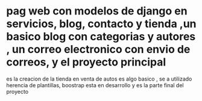 # pag web con modelos de django en servicios, blog, contacto y tienda ,un basico blog con categorias y autores , un correo electronico con envio de correos, y el proyecto principal
es la creacion de la tienda en venta de autos 
es algo basico , se a utilizado herencia de plantillas, boostrap esta en desarrollo y es la parte final del proyecto


